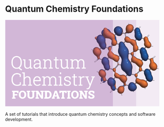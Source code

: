 # Quantum Chemistry Foundations

![logo](Graphics/logo.png)

A set of tutorials that introduce quantum chemistry concepts and software development.
